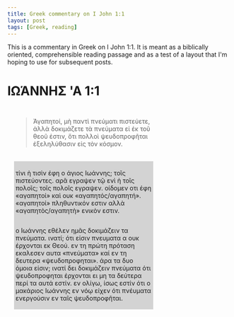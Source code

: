 ```yaml
---
title: Greek commentary on I John 1:1 
layout: post
tags: [Greek, reading]
---
```

<style>
		

.page-wrapper {
  margin: 15px;
}

.row {
  display: flex;
  flex-direction: row;
  flex-wrap: wrap;
  width: 100%;
}

.column {
  display: flex;
  flex-direction: column;
  flex-basis: 100%;
	  margin-top: 0.5em;
		  margin-bottom:0.5em;
			  padding:0.25em;
}
.column-comment {
  display: flex;
  flex-direction: column;
  flex-basis: 100%;
	  margin-top: 0.5em;
		  margin-bottom:0.5em;
			  padding:0.25em;
  background:lightgray;
}

.column-note {
  display: flex;
  flex-direction: column;
  flex-basis: 100%;
  margin-top: 0.5em;
		  margin-bottom:0.5em;
			  padding:0.25em;
				  background:lightblue;
}

	@media screen and (min-width: 800px) {
  .column, .column-comment {
    flex: 1;
   min-width:65%;
	   max-width:65%;
  }
  .column-note {
  flex: 1;
  margin-left:2em;
  max-width:35%;
  }
  .double-column {
    flex: 2
  }
}

		</style>
This is a commentary in Greek on I John 1:1. It is meant as a biblically oriented, comprehensible reading passage and as a test of a layout that I'm hoping to use for subsequent posts.

# ΙΩΆΝΝΗΣ 'Α 1:1

<div class="page-wrapper">
<div class="row">
<div class="column"><blockquote>Ἀγαπητοί, μὴ παντὶ πνεύματι πιστεύετε, ἀλλὰ δοκιμάζετε τὰ πνεύματα εἰ ἐκ τοῦ θεοῦ ἐστιν, ὅτι πολλοὶ ψευδοπροφῆται ἐξεληλύθασιν εἰς τὸν κόσμον.</blockquote> 
</div>
<div class="column-comment">
<p>τίνι ὴ τισὶν έφη ο άγιος Ιωάννης; τοῖς πιστεύοντες. αρᾶ εγραψεν τῷ ενὶ ὴ τοῖς πολοῖς; τοῖς πολοῖς εγραψεν. οίδομεν οτι έφη &laquo;αγαπητοί&raquo; καὶ ουκ &laquo;αγαπητός/αγαπητή&raquo;. &laquo;αγαπητοί&raquo; πληθuντικόν εστιν αλλὰ &laquo;αγαπητὸς/αγαπητὴ&raquo; ενικὸν εστιν. </p>
<p>ο Ιωάννης εθέλεν ημᾶς δοκιμάζειν τα πνεύματα. ινατί; ότι είσιν πνευματα α ουκ έρχονται εκ Θεού. εν τη πρώτη πρόταση εκαλεσεν αυτα &laquo;πνεύματα&raquo; καί εν τη δευτερα &laquo;ψευδοπροφηται&raquo;. άρα τα δυο όμοια είσιν; ινατί δει δοκιμάζειν πνεύματα ότι ψευδοπροφηται έρχονται ει μη τα δεύτερα περί τα αυτά εστίν. εν ολίγω, ίσως εστίν ότι ο μακάριος Ιωάννης εν νόῳ είχεν ότι πνέυματα ενεργούσιν εν ταῖς ψευδοπροφῆται. </p>
</div>
</div>
</div>


